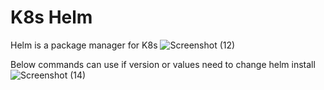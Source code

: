 # K8s Helm

Helm is a package manager for K8s
![Screenshot (12)](https://github.com/adityasneo/K8s/assets/128022129/fca8b9ed-30c5-47a2-ab53-61aa16e7db9e)

Below commands can use if version or values need to change
helm install <chartname>
![Screenshot (14)](https://github.com/adityasneo/K8s/assets/128022129/d2f6f5e4-481e-49c9-b5b0-ae23b2b0c852)
 

